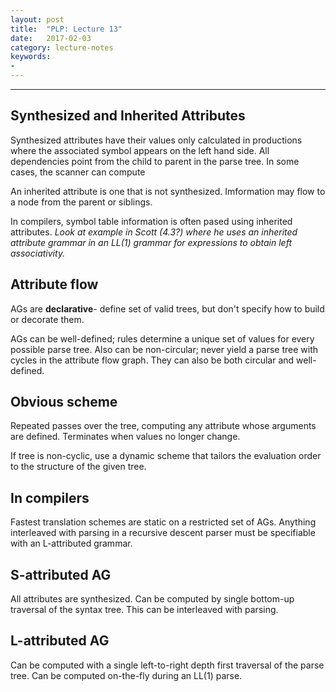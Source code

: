 ```yaml
---
layout: post
title:  "PLP: Lecture 13"
date:   2017-02-03
category: lecture-notes
keywords:
- 
---
```


<script type="text/javascript" async
  src="https://cdn.mathjax.org/mathjax/latest/MathJax.js?config=TeX-MML-AM_CHTML">
</script>

<script type="text/x-mathjax-config">
MathJax.Hub.Config({
  TeX: { equationNumbers: { autoNumber: "AMS" } },
  tex2jax: {inlineMath: [['$','$'], ['\\(','\\)']]}
});
</script>

---

## Synthesized and Inherited Attributes

Synthesized attributes have their values only calculated in productions where the associated symbol appears on the left hand side. All dependencies point from the child to parent in the parse tree. In some cases, the scanner can compute  

An inherited attribute is one that is not synthesized. Imformation may flow to a node from the parent or siblings. 

In compilers, symbol table information is often pased using inherited attributes. *Look at example in Scott (4.3?) where he uses an inherited attribute grammar in an LL(1) grammar for expressions to obtain left associativity.*

## Attribute flow

AGs are **declarative**- define set of valid trees, but don't specify how to build or decorate them.

AGs can be well-defined; rules determine a unique set of values for every possible parse tree. Also can be non-circular; never yield a parse tree with cycles in the attribute flow graph. They can also be both circular and well-defined. 

## Obvious scheme

Repeated passes over the tree, computing any attribute whose arguments are defined. Terminates when values no longer change.

If tree is non-cyclic, use a dynamic scheme that tailors the evaluation order to the structure of the given tree. 

## In compilers

Fastest translation schemes are static on a restricted set of AGs.
Anything interleaved with parsing in a recursive descent parser must be specifiable with an L-attributed grammar. 

## S-attributed AG

All attributes are synthesized. Can be computed by single bottom-up traversal of the syntax tree. This can be interleaved with parsing. 

## L-attributed AG

Can be computed with a single left-to-right depth first traversal of the parse tree. Can be computed on-the-fly during an LL(1) parse.


